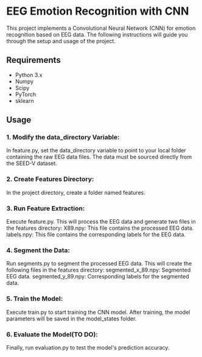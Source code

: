 # EEG Emotion Recognition with CNN
This project implements a Convolutional Neural Network (CNN) for emotion recognition based on EEG data. The following instructions will guide you through the setup and usage of the project.

## Requirements
- Python 3.x
- Numpy
- Scipy
- PyTorch
- sklearn

## Usage
### 1. Modify the data_directory Variable:
In feature.py, set the data_directory variable to point to your local folder containing the raw EEG data files.
The data must be sourced directly from the SEED-V dataset.
### 2. Create Features Directory:
In the project directory, create a folder named features.
### 3. Run Feature Extraction:
Execute feature.py. This will process the EEG data and generate two files in the features directory:
X89.npy: This file contains the processed EEG data.
labels.npy: This file contains the corresponding labels for the EEG data.
### 4. Segment the Data:
Run segments.py to segment the processed EEG data. This will create the following files in the features directory:
segmented_x_89.npy: Segmented EEG data.
segmented_y_89.npy: Corresponding labels for the segmented data.
### 5. Train the Model:
Execute train.py to start training the CNN model. After training, the model parameters will be saved in the model_states folder.
### 6. Evaluate the Model(TO DO):
Finally, run evaluation.py to test the model's prediction accuracy.